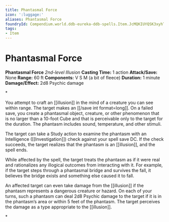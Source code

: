 ```yaml
---
title: Phantasmal Force
icon: ':luggage:'
aliases: Phantasmal Force
foundryId: Compendium.world.ddb-eureka-ddb-spells.Item.JcMQKIUYQSK3xyhT
tags:
- Item
---
```


# Phantasmal Force

**Phantasmal Force**
_2nd-level Illusion_
**Casting Time:** 1 action
**Attack/Save:** None
**Range:** 60 ft
**Components:** V S M (a bit of fleece)
**Duration:** 1 minute
**Damage/Effect:** 2d8 Psychic damage

*<p>You attempt to craft an [[illusion]] in the mind of a creature you can see within range. The target makes an [[/save int format=long]]. On a failed save, you create a phantasmal object, creature, or other phenomenon that is no larger than a 10-foot Cube and that is perceivable only to the target for the duration. The phantasm includes sound, temperature, and other stimuli.

The target can take a Study action to examine the phantasm with an Intelligence ([[Investigation]]) check against your spell save DC. If the check succeeds, the target realizes that the phantasm is an [[illusion]], and the spell ends.

While affected by the spell, the target treats the phantasm as if it were real and rationalizes any illogical outcomes from interacting with it. For example, if the target steps through a phantasmal bridge and survives the fall, it believes the bridge exists and something else caused it to fall.

An affected target can even take damage from the [[illusion]] if the phantasm represents a dangerous creature or hazard. On each of your turns, such a phantasm can deal 2d8 Psychic damage to the target if it is in the phantasm’s area or within 5 feet of the phantasm. The target perceives the damage as a type appropriate to the [[illusion]].</p>*